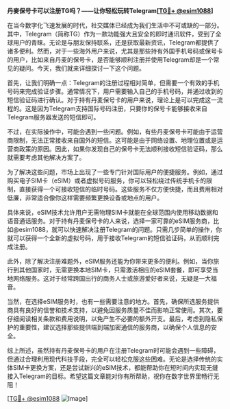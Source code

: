 **丹麥保号卡可以注册TG吗？——让你轻松玩转Telegram[[TG💪+ @esim1088](https://t.me/s/esim1088)]**

在当今数字化飞速发展的时代，社交媒体已经成为我们生活中不可或缺的一部分。其中，Telegram（简称TG）作为一款功能强大且安全的即时通讯软件，受到了全球用户的青睐。无论是与朋友保持联系，还是获取最新资讯，Telegram都提供了诸多便利。然而，对于一些海外用户来说，尤其是那些持有外国手机号码或保号卡的用户，比如来自丹麦的保号卡，是否能够顺利注册并使用Telegram却是一个常见的疑问。今天，我们就来详细探讨一下这个问题。

首先，让我们明确一点：Telegram的注册过程相对简单，但需要一个有效的手机号码来完成验证步骤。通常情况下，用户需要输入自己的手机号码，并通过收到的短信验证码进行确认。对于持有丹麦保号卡的用户来说，理论上是可以完成这一流程的。这是因为Telegram支持国际号码注册，只要你的保号卡能够接收来自Telegram服务器发送的短信即可。

不过，在实际操作中，可能会遇到一些问题。例如，有些丹麦保号卡可能由于运营商限制，无法正常接收来自国外的短信。这可能是由于网络设置、地理位置或是运营商政策的原因。因此，如果你发现自己的保号卡无法顺利接收短信验证码，那么就需要考虑其他解决方案了。

为了解决这些问题，市场上出现了一些专门针对国际用户的便捷服务。例如，通过购买电子SIM卡（eSIM）或者虚拟号码服务，你可以轻松绕过传统手机卡的限制，直接获得一个可接收短信的临时号码。这些服务不仅方便快捷，而且费用相对低廉，非常适合像你这样需要频繁更换设备或地点的用户。

具体来说，eSIM技术允许用户无需物理SIM卡就能在全球范围内使用移动数据和语音通话服务。对于持有丹麦保号卡的人来说，选择一家可靠的eSIM服务商，比如@esim1088，就可以快速解决注册Telegram的问题。只需几步简单的操作，你就可以获得一个全新的虚拟号码，用于接收Telegram的短信验证码，从而顺利完成注册。

此外，除了解决注册难题外，eSIM服务还能为你带来更多的便利。例如，当你旅行到其他国家时，无需更换本地SIM卡，只需激活相应的eSIM套餐，即可享受当地网络服务。这对于经常跨国出行的商务人士或旅游爱好者来说，无疑是一大福音。

当然，在选择eSIM服务时，也有一些需要注意的地方。首先，确保所选服务提供商具有良好的信誉和技术支持，以避免因服务质量不佳而影响正常使用。其次，要仔细阅读相关条款和费用说明，以免产生不必要的额外开支。最后，考虑到隐私保护的重要性，建议选择那些提供端到端加密通信的服务商，以确保个人信息的安全。

综上所述，虽然持有丹麦保号卡的用户在注册Telegram时可能会遇到一些障碍，但通过合理利用现代科技手段，完全可以轻松克服这些困难。无论是选择传统的实体SIM卡更换方案，还是尝试新兴的eSIM技术，都能帮助你在短时间内实现无缝接入Telegram的目标。希望这篇文章能对你有所帮助，祝你在数字世界里畅行无阻！

[[TG💪+ @esim1088](https://t.me/s/esim1088) ![Image](https://i.postimg.cc/4NQfJmqS/Snipaste-2025-05-13-00-14-12.png)]